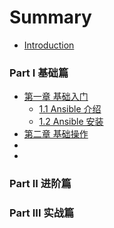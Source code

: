 # Summary

* [Introduction](README.md)

### Part Ⅰ   基础篇

* [第一章 基础入门](ch01/README.md)
    * [1.1 Ansible 介绍](ch01/1.1-ansible-introduce.md)
    * [1.2 Ansible 安装](ch01/1.2-ansible-install.md)
* [第二章 基础操作](ch02/README.md)
* []()
* []()

### Part ⅠⅠ  进阶篇


### Part ⅠⅠⅠ 实战篇
